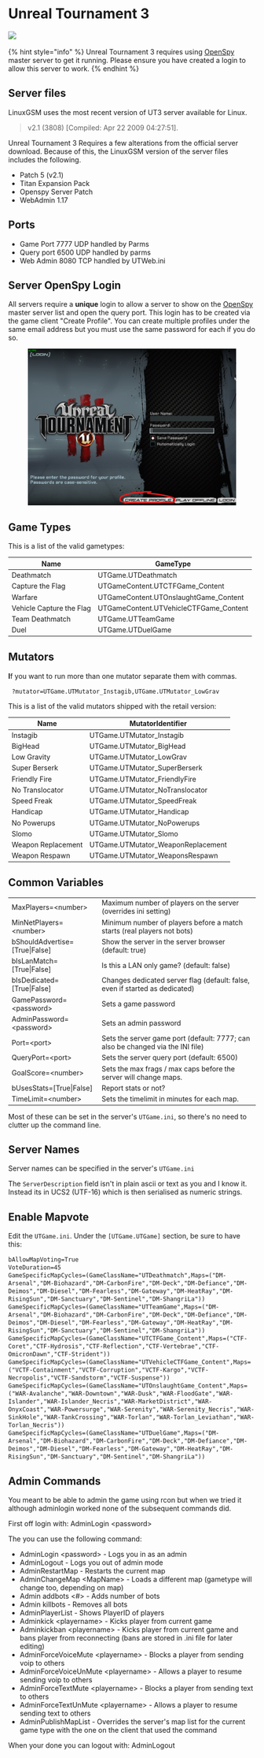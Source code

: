 # Unreal Tournament 3

![](../.gitbook/assets/unreal-tournament-3.jpg)

{% hint style="info" %}
Unreal Tournament 3 requires using [OpenSpy](unreal-tournament-3.md#server-openspy-login) master server to get it running. Please ensure you have created a login to allow this server to work.
{% endhint %}

## Server files

LinuxGSM uses the most recent version of UT3 server available for Linux.

> v2.1 (3808) \[Compiled: Apr 22 2009 04:27:51].

Unreal Tournament 3 Requires a few alterations from the official server download. Because of this, the LinuxGSM version of the server files includes the following.

* Patch 5 (v2.1)
* Titan Expansion Pack
* Openspy Server Patch
* WebAdmin 1.17

## Ports

* Game Port 7777 UDP handled by Parms
* Query port 6500 UDP handled by parms
* Web Admin 8080 TCP handled by UTWeb.ini

## **Server OpenSpy Login**

All servers require a **unique** login to allow a server to show on the [OpenSpy](https://openspy.net) master server list and open the query port. This login has to be created via the game client "Create Profile". You can create multiple profiles under the same email address but you must use the same password for each if you do so.

<figure><img src="../.gitbook/assets/image (1).png" alt=""><figcaption></figcaption></figure>



## **Game Types**

This is a list of the valid gametypes:

| Name                     | GameType                                |
| ------------------------ | --------------------------------------- |
| Deathmatch               | UTGame.UTDeathmatch                     |
| Capture the Flag         | UTGameContent.UTCTFGame\_Content        |
| Warfare                  | UTGameContent.UTOnslaughtGame\_Content  |
| Vehicle Capture the Flag | UTGameContent.UTVehicleCTFGame\_Content |
| Team Deathmatch          | UTGame.UTTeamGame                       |
| Duel                     | UTGame.UTDuelGame                       |

## **Mutators**

**I**f you want to run more than one mutator separate them with commas.

```
 ?mutator=UTGame.UTMutator_Instagib,UTGame.UTMutator_LowGrav
```

This is a list of the valid mutators shipped with the retail version:

| Name               | MutatorIdentifier                   |
| ------------------ | ----------------------------------- |
| Instagib           | UTGame.UTMutator\_Instagib          |
| BigHead            | UTGame.UTMutator\_BigHead           |
| Low Gravity        | UTGame.UTMutator\_LowGrav           |
| Super Berserk      | UTGame.UTMutator\_SuperBerserk      |
| Friendly Fire      | UTGame.UTMutator\_FriendlyFire      |
| No Translocator    | UTGame.UTMutator\_NoTranslocator    |
| Speed Freak        | UTGame.UTMutator\_SpeedFreak        |
| Handicap           | UTGame.UTMutator\_Handicap          |
| No Powerups        | UTGame.UTMutator\_NoPowerups        |
| Slomo              | UTGame.UTMutator\_Slomo             |
| Weapon Replacement | UTGame.UTMutator\_WeaponReplacement |
| Weapon Respawn     | UTGame.UTMutator\_WeaponsRespawn    |

## **Common Variables**

|                                 |                                                                                  |
| ------------------------------- | -------------------------------------------------------------------------------- |
| MaxPlayers=\<number>            | Maximum number of players on the server (overrides ini setting)                  |
| MinNetPlayers=\<number>         | Minimum number of players before a match starts (real players not bots)          |
| bShouldAdvertise=\[True\|False] | Show the server in the server browser (default: true)                            |
| bIsLanMatch=\[True\|False]      | Is this a LAN only game? (default: false)                                        |
| bIsDedicated=\[True\|False]     | Changes dedicated server flag (default: false, even if started as dedicated)     |
| GamePassword=\<password>        | Sets a game password                                                             |
| AdminPassword=\<password>       | Sets an admin password                                                           |
| Port=\<port>                    |  Sets the server game port (default: 7777; can also be changed via the INI file) |
| QueryPort=\<port>               | Sets the server query port (default: 6500)                                       |
| GoalScore=\<number>             | Sets the max frags / max caps before the server will change maps.                |
| bUsesStats=\[True\|False]       | Report stats or not?                                                             |
| TimeLimit=\<number>             | Sets the timelimit in minutes for each map.                                      |

Most of these can be set in the server's `UTGame.ini`, so there's no need to clutter up the command line.

## **Server Names**

Server names can be specified in the server's `UTGame.ini`

The `ServerDescription` field isn't in plain ascii or text as you and I know it. Instead its in UCS2 (UTF-16) which is then serialised as numeric strings.

## **Enable Mapvote**

Edit the `UTGame.ini`. Under the `[UTGame.UTGame]` section, be sure to have this:

```
bAllowMapVoting=True
VoteDuration=45
GameSpecificMapCycles=(GameClassName="UTDeathmatch",Maps=("DM-Arsenal","DM-Biohazard","DM-CarbonFire","DM-Deck","DM-Defiance","DM-Deimos","DM-Diesel","DM-Fearless","DM-Gateway","DM-HeatRay","DM-RisingSun","DM-Sanctuary","DM-Sentinel","DM-ShangriLa"))
GameSpecificMapCycles=(GameClassName="UTTeamGame",Maps=("DM-Arsenal","DM-Biohazard","DM-CarbonFire","DM-Deck","DM-Defiance","DM-Deimos","DM-Diesel","DM-Fearless","DM-Gateway","DM-HeatRay","DM-RisingSun","DM-Sanctuary","DM-Sentinel","DM-ShangriLa"))
GameSpecificMapCycles=(GameClassName="UTCTFGame_Content",Maps=("CTF-Coret","CTF-Hydrosis","CTF-Reflection","CTF-Vertebrae","CTF-OmicronDawn","CTF-Strident"))
GameSpecificMapCycles=(GameClassName="UTVehicleCTFGame_Content",Maps=("VCTF-Containment","VCTF-Corruption","VCTF-Kargo","VCTF-Necropolis","VCTF-Sandstorm","VCTF-Suspense"))
GameSpecificMapCycles=(GameClassName="UTOnslaughtGame_Content",Maps=("WAR-Avalanche","WAR-Downtown","WAR-Dusk","WAR-FloodGate","WAR-Islander","WAR-Islander_Necris","WAR-MarketDistrict","WAR-OnyxCoast","WAR-Powersurge","WAR-Serenity","WAR-Serenity_Necris","WAR-SinkHole","WAR-TankCrossing","WAR-Torlan","WAR-Torlan_Leviathan","WAR-Torlan_Necris"))
GameSpecificMapCycles=(GameClassName="UTDuelGame",Maps=("DM-Arsenal","DM-Biohazard","DM-CarbonFire","DM-Deck","DM-Defiance","DM-Deimos","DM-Diesel","DM-Fearless","DM-Gateway","DM-HeatRay","DM-RisingSun","DM-Sanctuary","DM-Sentinel","DM-ShangriLa"))
```

## **Admin Commands**

You meant to be able to admin the game using rcon but when we tried it although adminlogin worked none of the subsequent commands did.

First off login with: AdminLogin \<password>

The you can use the following command:

* AdminLogin \<password> - Logs you in as an admin
* AdminLogout - Logs you out of admin mode
* AdminRestartMap - Restarts the current map
* AdminChangeMap \<MapName> - Loads a different map (gametype will change too, depending on map)
* Admin addbots <#> - Adds number of bots
* Admin killbots - Removes all bots
* AdminPlayerList - Shows PlayerID of players
* Adminkick \<playername> - Kicks player from current game
* Adminkickban \<playername> - Kicks player from current game and bans player from reconnecting (bans are stored in .ini file for later editing)
* AdminForceVoiceMute \<playername> - Blocks a player from sending voip to others
* AdminForceVoiceUnMute \<playername> - Allows a player to resume sending voip to others
* AdminForceTextMute \<playername> - Blocks a player from sending text to others
* AdminForceTextUnMute \<playername> - Allows a player to resume sending text to others
* AdminPublishMapList - Overrides the server's map list for the current game type with the one on the client that used the command

When your done you can logout with: AdminLogout
